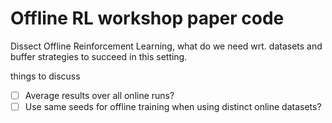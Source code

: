 # Offline RL workshop paper code

Dissect Offline Reinforcement Learning, what do we need wrt. datasets and buffer strategies to succeed in this setting.

things to discuss

- [ ] Average results over all online runs?
- [ ] Use same seeds for offline training when using distinct online datasets?